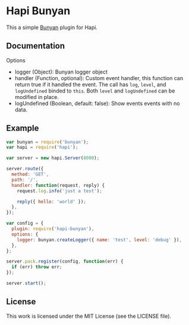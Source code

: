 # Hapi Bunyan

This a simple [Bunyan][bunyan] plugin for Hapi.

## Documentation

Options

 * logger (Object): Bunyan logger object
 * handler (Function, optional): Custom event handler, this function can return true if it handled the event. The call has `log`, `level`, and `logUndefined` binded to `this`. Both `level` and `logUndefined` can be modified in place.
 * logUndefined (Boolean, default: false): Show events events with no data.

## Example

``` javascript
var bunyan = require('bunyan');
var hapi = require('hapi');

var server = new hapi.Server(8000);

server.route({
  method: 'GET',
  path: '/',
  handler: function(request, reply) {
    request.log.info('just a test');

    reply({ hello: 'world' });
  },
});

var config = {
  plugin: require('hapi-bunyan'),
  options: {
    logger: bunyan.createLogger({ name: 'test', level: 'debug' }),
  },
};

server.pack.register(config, function(err) {
  if (err) throw err;
});

server.start();
```

## License

This work is licensed under the MIT License (see the LICENSE file).

[bunyan]: https://www.npmjs.org/package/bunyan
